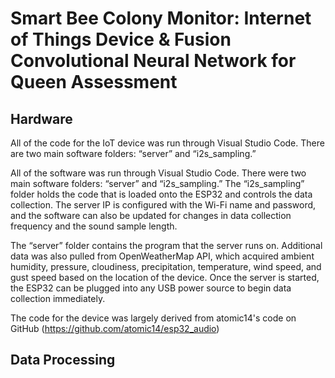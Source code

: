 # Smart Bee Colony Monitor: Internet of Things Device & Fusion Convolutional Neural Network for Queen Assessment

## Hardware
All of the code for the IoT device was run through Visual Studio Code. There are two main software folders: “server” and “i2s_sampling.”  
  
All of the software was run through Visual Studio Code. There were two main software folders: “server” and “i2s_sampling.” The “i2s_sampling” folder holds the code that is loaded onto the ESP32 and controls the data collection. The server IP is configured with the Wi-Fi name and password, and the software can also be updated for changes in data collection frequency and the sound sample length.
  
The “server” folder contains the program that the server runs on. Additional data was also pulled from OpenWeatherMap API, which acquired ambient humidity, pressure, cloudiness, precipitation, temperature, wind speed, and gust speed based on the location of the device. Once the server is started, the ESP32 can be plugged into any USB power source to begin data collection immediately.  
  
The code for the device was largely derived from atomic14's code on GitHub (https://github.com/atomic14/esp32_audio)

## Data Processing

